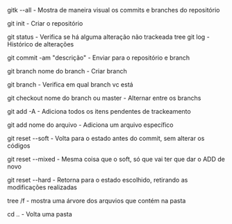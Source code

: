 
gitk --all - Mostra de maneira visual os commits e branches do repositório

git init - Criar o repositório

git status - Verifica se há alguma alteração não trackeada
tree 
git log - Histórico de alterações

git commit -am "descrição" - Enviar para o repositório e branch

git branch nome do branch - Criar branch

git branch - Verifica em qual branch vc está

git checkout nome do branch ou master - Alternar entre os branchs

git add -A - Adiciona todos os itens pendentes de trackeamento

git add nome do arquivo - Adiciona um arquivo específico

git reset --soft - Volta para o estado antes do commit, sem alterar os códigos

git reset --mixed - Mesma coisa que o soft, só que vai ter que dar o ADD de novo

git reset --hard - Retorna para o estado escolhido, retirando as modificações realizadas

tree /f - mostra uma árvore dos arquvios que contém na pasta

cd .. - Volta uma pasta